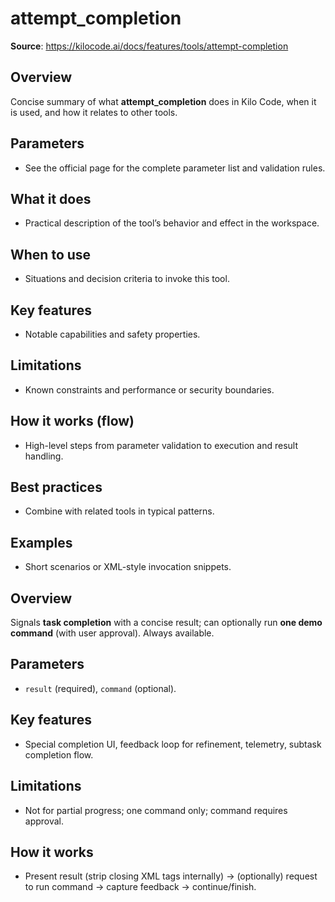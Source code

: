 # attempt_completion

**Source**: https://kilocode.ai/docs/features/tools/attempt-completion

## Overview
Concise summary of what **attempt_completion** does in Kilo Code, when it is used, and how it relates to other tools.

## Parameters
- See the official page for the complete parameter list and validation rules.

## What it does
- Practical description of the tool’s behavior and effect in the workspace.

## When to use
- Situations and decision criteria to invoke this tool.

## Key features
- Notable capabilities and safety properties.

## Limitations
- Known constraints and performance or security boundaries.

## How it works (flow)
- High-level steps from parameter validation to execution and result handling.

## Best practices
- Combine with related tools in typical patterns.

## Examples
- Short scenarios or XML-style invocation snippets.

## Overview
Signals **task completion** with a concise result; can optionally run **one demo command** (with user approval). Always available.

## Parameters
- `result` (required), `command` (optional).

## Key features
- Special completion UI, feedback loop for refinement, telemetry, subtask completion flow.

## Limitations
- Not for partial progress; one command only; command requires approval.

## How it works
- Present result (strip closing XML tags internally) → (optionally) request to run command → capture feedback → continue/finish.
